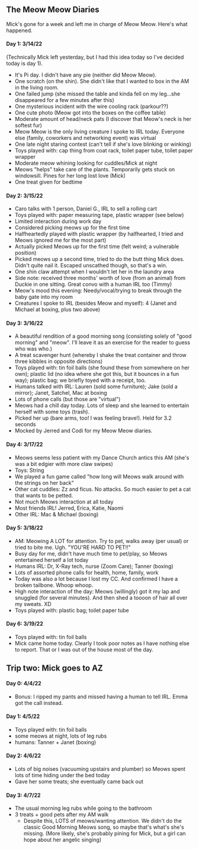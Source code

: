 ## The Meow Meow Diaries

Mick's gone for a week and left me in charge of Meow Meow. Here's what happened.

#### Day 1: 3/14/22
(Technically Mick left yesterday, but I had this idea today so I've decided today is day 1).
* It's Pi day. I didn't have any pie (neither did Meow Meow).
* One scratch (on the shin). She didn't like that I wanted to box in the AM in the living room.
* One failed jump (she missed the table and kinda fell on my leg...she disappeared for a few minutes after this)
* One mysterious incident with the wire cooling rack (parkour??)
* One cute photo (Meow got into the boxes on the coffee table)
* Moderate amount of head/neck pats (I discover that Meow's neck is her softest fur)
* Meow Meow is the only living creature I spoke to IRL today. Everyone else (family, coworkers and networking event) was virtual
* One late night staring contest (can't tell if she's love blinking or winking)
* Toys played with: cap thing from coat rack, toilet paper tube, toilet paper wrapper
* Moderate meow whining looking for cuddles/Mick at night
* Meows "helps" take care of the plants. Temporarily gets stuck on windowsill. Pines for her long lost love (Mick)
* One treat given for bedtime

#### Day 2: 3/15/22
* Caro talks with 1 person, Daniel G., IRL to sell a rolling cart
* Toys played with: paper measuring tape, plastic wrapper (see below)
* Limited interaction during work day
* Considered picking meows up for the first time
* Halfheartedly played with plastic wrapper (by halfhearted, I tried and Meows ignored me for the most part)
* Actually picked Meows up for the first time (felt weird; a vulnerable position)
* Picked meows up a second time, tried to do the butt thing Mick does. Didn't quite nail it. Escaped unscathed though, so that's a win.
* One shin claw attempt when I wouldn't let her in the laundry area
* Side note: received three months' worth of love (from an animal) from Duckie in one sitting. Great convo with a human IRL too (Timmy)
* Meow's mood this evening: Needy/vocal/trying to break through the baby gate into my room
* Creatures I spoke to IRL (besides Meow and myself): 4 (Janet and Michael at boxing, plus two above)

#### Day 3: 3/16/22
* A beautiful rendition of a good morning song (consisting solely of "good morning" and "meow". I'll leave it as an exercise for the reader to guess who was who.)
* A treat scavenger hunt (whereby I shake the treat container and throw three kibbles in opposite directions)
* Toys played with: tin foil balls (she found these from somewhere on her own); plastic lid (no idea where she got this, but it bounces in a fun way); plastic bag; we briefly toyed with a receipt, too.
* Humans talked with IRL: Lauren (sold some furniture); Jake (sold a mirror); Janet, Satchel, Mac at boxing
* Lots of phone calls (but those are "virtual")
* Meows had a chill day today. Lots of sleep and she learned to entertain herself with some toys (trash).
* Picked her up (bare arms, too! I was feeling brave!). Held for 3.2 seconds
* Mocked by Jerred and Codi for my Meow Meow diaries.

#### Day 4: 3/17/22
* Meows seems less patient with my Dance Church antics this AM (she's was a bit edgier with more claw swipes)
* Toys: String
* We played a fun game called "how long will Meows walk around with the strings on her back"
* Other cat cuddles: Zz and ficus. No attacks. So much easier to pet a cat that wants to be petted.
* Not much Meows interaction at all today
* Most friends IRL! Jerred, Erica, Katie, Naomi
* Other IRL: Mac & Michael (boxing)

#### Day 5: 3/18/22
* AM: Meowing A LOT for attention. Try to pet, walks away (per usual) or tried to bite me. Ugh. "YOU'RE HARD TO PET!!"
* Busy day for me, didn't have much time to pet/play, so Meows entertained herself a lot today
* Humans IRL: Dr, X-Ray tech, nurse (Zoom Care); Tanner (boxing)
* Lots of assorted phone calls for health, home, family, work
* Today was also a lot because I lost my CC. And confirmed I have a broken tailbone. Whoop whoop.
* High note interaction of the day: Meows (willingly) got it my lap and snuggled (for several minutes). And then shed a toooon of hair all over my sweats. XD
* Toys played with: plastic bag; toilet paper tube

#### Day 6: 3/19/22
* Toys played with: tin foil balls
* Mick came home today. Clearly I took poor notes as I have nothing else to report. That or I was out of the house most of the day.

## Trip two: Mick goes to AZ
#### Day 0: 4/4/22
* Bonus: I ripped my pants and missed having a human to tell IRL. Emma got the call instead.
#### Day 1: 4/5/22
* Toys played with: tin foil balls
* some meows at night, lots of leg rubs
* humans: Tanner + Janet (boxing)

#### Day 2: 4/6/22
* Lots of big noises (vacuuming upstairs and plumber) so Meows spent lots of time hiding under the bed today
* Gave her some treats; she eventually came back out

#### Day 3: 4/7/22
* The usual morning leg rubs while going to the bathroom
* 3 treats + good pets after my AM walk
    * Despite this, LOTS of meows/wanting attention. We didn't do the classic Good Morning Meows song, so maybe that's what's she's missing. (More likely, she's probably pining for Mick, but a girl can hope about her angelic singing)
